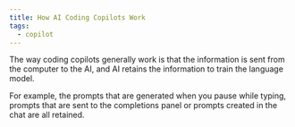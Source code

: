 ```yaml
---
title: How AI Coding Copilots Work
tags:
  - copilot
---
```

The way coding copilots generally work is that the information is sent from the computer to the AI, and AI retains the information to train the language model.
  
For example, the prompts that are generated when you pause while typing, prompts that are sent to the completions panel or prompts created in the chat are all retained.

